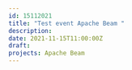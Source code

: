 ```yaml
---
id: 15112021
title: "Test event Apache Beam "
description: 
date: 2021-11-15T11:00:00Z
draft: 
projects: Apache Beam
---
```




